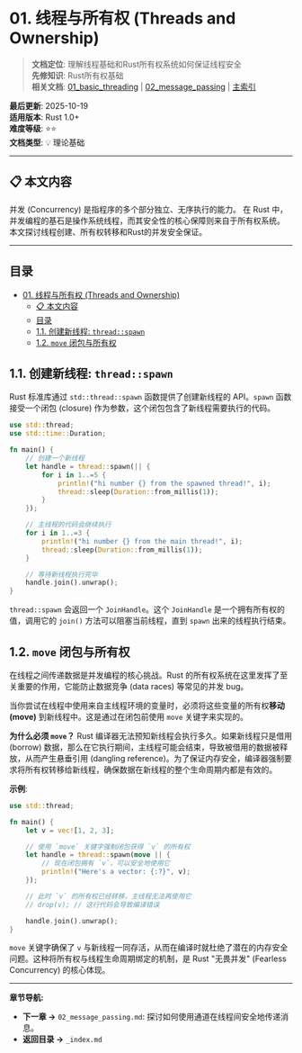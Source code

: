 # 01. 线程与所有权 (Threads and Ownership)

> **文档定位**: 理解线程基础和Rust所有权系统如何保证线程安全  
> **先修知识**: Rust所有权基础  
> **相关文档**: [01_basic_threading](./01_basic_threading.md) | [02_message_passing](./02_message_passing.md) | [主索引](./00_MASTER_INDEX.md)

**最后更新**: 2025-10-19  
**适用版本**: Rust 1.0+  
**难度等级**: ⭐⭐  
**文档类型**: 💡 理论基础

---

## 📋 本文内容

并发 (Concurrency) 是指程序的多个部分独立、无序执行的能力。
在 Rust 中，并发编程的基石是操作系统线程，而其安全性的核心保障则来自于所有权系统。
本文探讨线程创建、所有权转移和Rust的并发安全保证。

---

## 目录

- [01. 线程与所有权 (Threads and Ownership)](#01-线程与所有权-threads-and-ownership)
  - [📋 本文内容](#-本文内容)
  - [目录](#目录)
  - [1.1. 创建新线程: `thread::spawn`](#11-创建新线程-threadspawn)
  - [1.2. `move` 闭包与所有权](#12-move-闭包与所有权)

## 1.1. 创建新线程: `thread::spawn`

Rust 标准库通过 `std::thread::spawn` 函数提供了创建新线程的 API。`spawn` 函数接受一个闭包 (closure) 作为参数，这个闭包包含了新线程需要执行的代码。

```rust
use std::thread;
use std::time::Duration;

fn main() {
    // 创建一个新线程
    let handle = thread::spawn(|| {
        for i in 1..=5 {
            println!("hi number {} from the spawned thread!", i);
            thread::sleep(Duration::from_millis(1));
        }
    });

    // 主线程的代码会继续执行
    for i in 1..=3 {
        println!("hi number {} from the main thread!", i);
        thread::sleep(Duration::from_millis(1));
    }

    // 等待新线程执行完毕
    handle.join().unwrap();
}
```

`thread::spawn` 会返回一个 `JoinHandle`。这个 `JoinHandle` 是一个拥有所有权的值，调用它的 `join()` 方法可以阻塞当前线程，直到 `spawn` 出来的线程执行结束。

## 1.2. `move` 闭包与所有权

在线程之间传递数据是并发编程的核心挑战。Rust 的所有权系统在这里发挥了至关重要的作用，它能防止数据竞争 (data races) 等常见的并发 bug。

当你尝试在线程中使用来自主线程环境的变量时，必须将这些变量的所有权**移动 (move)** 到新线程中。这是通过在闭包前使用 `move` 关键字来实现的。

**为什么必须 `move`？**
Rust 编译器无法预知新线程会执行多久。如果新线程只是借用 (borrow) 数据，那么在它执行期间，主线程可能会结束，导致被借用的数据被释放，从而产生悬垂引用 (dangling reference)。为了保证内存安全，编译器强制要求将所有权转移给新线程，确保数据在新线程的整个生命周期内都是有效的。

**示例**:

```rust
use std::thread;

fn main() {
    let v = vec![1, 2, 3];

    // 使用 `move` 关键字强制闭包获得 `v` 的所有权
    let handle = thread::spawn(move || {
        // 现在闭包拥有 `v`，可以安全地使用它
        println!("Here's a vector: {:?}", v);
    });

    // 此时 `v` 的所有权已经转移，主线程无法再使用它
    // drop(v); // 这行代码会导致编译错误

    handle.join().unwrap();
}
```

`move` 关键字确保了 `v` 与新线程一同存活，从而在编译时就杜绝了潜在的内存安全问题。这种将所有权与线程生命周期绑定的机制，是 Rust "无畏并发" (Fearless Concurrency) 的核心体现。

---

**章节导航:**

- **下一章 ->** `02_message_passing.md`: 探讨如何使用通道在线程间安全地传递消息。
- **返回目录 ->** `_index.md`
